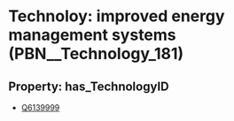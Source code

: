 # Technoloy: __improved energy management systems__ (PBN__Technology_181)

## Property: has_TechnologyID

* [Q6139999](Q6139999)

